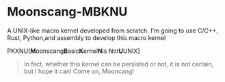 # Moonscang-MBKNU
A UNIX-like macro kernel developed from scratch.
I'm going to use C/C++, Rust, Python,and assembly to develop this macro kernel

PKXNU[**M**oonscang**B**asic**K**ernel**N**is Not**U**UNIX]
> In fact, whether this kernel can be persisted or not, it is not certain, but I hope it can! Come on, Mooncang!
